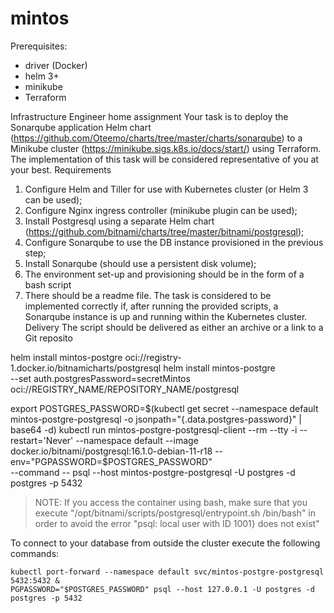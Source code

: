 # mintos

Prerequisites:
- driver (Docker)
- helm 3+
- minikube
- Terraform


Infrastructure Engineer home assignment
Your task is to deploy the Sonarqube application Helm chart (https://github.com/Oteemo/charts/tree/master/charts/sonarqube) to a Minikube cluster (https://minikube.sigs.k8s.io/docs/start/) using Terraform.
The implementation of this task will be considered representative of you at your best.
Requirements
1. Configure Helm and Tiller for use with Kubernetes cluster (or Helm 3 can be used);
2. Configure Nginx ingress controller (minikube plugin can be used);
3. Install Postgresql using a separate Helm chart (https://github.com/bitnami/charts/tree/master/bitnami/postgresql);
4. Configure Sonarqube to use the DB instance provisioned in the previous step;
5. Install Sonarqube (should use a persistent disk volume);
6. The environment set-up and provisioning should be in the form of a bash script
7. There should be a readme file.
The task is considered to be implemented correctly if, after running the provided scripts, a Sonarqube
instance is up and running within the Kubernetes cluster.
Delivery
The script should be delivered as either an archive or a link to a Git reposito



helm install mintos-postgre oci://registry-1.docker.io/bitnamicharts/postgresql
helm install mintos-postgre \
    --set auth.postgresPassword=secretMintos
    oci://REGISTRY_NAME/REPOSITORY_NAME/postgresql

export POSTGRES_PASSWORD=$(kubectl get secret --namespace default mintos-postgre-postgresql -o jsonpath="{.data.postgres-password}" | base64 -d)
kubectl run mintos-postgre-postgresql-client --rm --tty -i --restart='Never' --namespace default --image docker.io/bitnami/postgresql:16.1.0-debian-11-r18 --env="PGPASSWORD=$POSTGRES_PASSWORD" \
      --command -- psql --host mintos-postgre-postgresql -U postgres -d postgres -p 5432

 > NOTE: If you access the container using bash, make sure that you execute "/opt/bitnami/scripts/postgresql/entrypoint.sh /bin/bash" in order to avoid the error "psql: local user with ID 1001} does not exist"

To connect to your database from outside the cluster execute the following commands:

    kubectl port-forward --namespace default svc/mintos-postgre-postgresql 5432:5432 &
    PGPASSWORD="$POSTGRES_PASSWORD" psql --host 127.0.0.1 -U postgres -d postgres -p 5432



